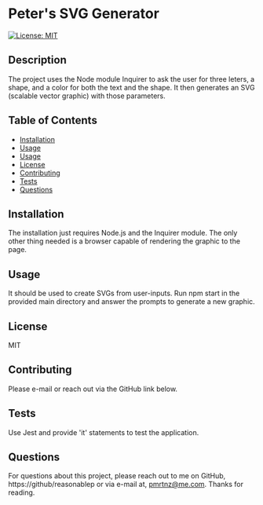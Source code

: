 # Peter's SVG Generator

[![License: MIT](https://img.shields.io/badge/License-MIT-yellow.svg)](https://opensource.org/licenses/MIT)
  
## Description
The project uses the Node module Inquirer to ask the user for three leters, a shape, and a color for both the text and the shape. It then generates an SVG (scalable vector graphic) with those parameters.

## Table of Contents

- [Installation](#installation)
- [Usage](#usage)
- [Usage](#usage)
- [License](#license)
- [Contributing](#contributing)
- [Tests](#tests)
- [Questions](#questions)

  
## Installation
The installation just requires Node.js and the Inquirer module. The only other thing needed is a browser capable of rendering the graphic to the page.

## Usage
It should be used to create SVGs from user-inputs. Run npm start in the provided main directory and answer the prompts to generate a new graphic.

## License
MIT

## Contributing
Please e-mail or reach out via the GitHub link below.

## Tests
Use Jest and provide 'it' statements to test the application.

## Questions
For questions about this project, please reach out to me on GitHub, https://github/reasonablep or via e-mail at, pmrtnz@me.com. Thanks for reading. 
